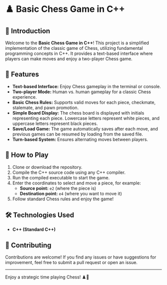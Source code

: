 # ♟️ Basic Chess Game in C++

## 🚀 Introduction
Welcome to the **Basic Chess Game in C++**! This project is a simplified implementation of the classic game of Chess, utilizing fundamental programming concepts in C++. It provides a text-based interface where players can make moves and enjoy a two-player Chess game.

## 🌟 Features

- **Text-based Interface:** Enjoy Chess gameplay in the terminal or console.
- **Two-player Mode:** Human vs. human gameplay for a classic Chess experience.
- **Basic Chess Rules:** Supports valid moves for each piece, checkmate, stalemate, and pawn promotion.
- **Simple Board Display:** The chess board is displayed with initials representing each piece. Lowercase letters represent white pieces, and uppercase letters represent black pieces.
- **Save/Load Game:** The game automatically saves after each move, and previous games can be resumed by loading from the saved file.
- **Turn-based System:** Ensures alternating moves between players.

## 📝 How to Play

1. Clone or download the repository.
2. Compile the C++ source code using any C++ compiler.
3. Run the compiled executable to start the game.
4. Enter the coordinates to select and move a piece, for example:
   - **Source point:** `e2` (where the piece is)
   - **Destination point:** `e4` (where you want to move it)
5. Follow standard Chess rules and enjoy the game!

## 🛠️ Technologies Used

- **C++ (Standard C++)**

## 🤝 Contributing
Contributions are welcome! If you find any issues or have suggestions for improvement, feel free to submit a pull request or open an issue.

---

Enjoy a strategic time playing Chess! ♟️🎲
